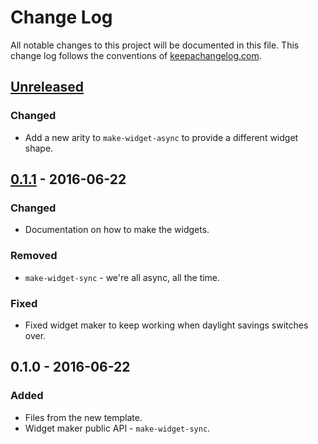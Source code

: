 # Change Log
All notable changes to this project will be documented in this file. This change log follows the conventions of [keepachangelog.com](http://keepachangelog.com/).

## [Unreleased]
### Changed
- Add a new arity to `make-widget-async` to provide a different widget shape.

## [0.1.1] - 2016-06-22
### Changed
- Documentation on how to make the widgets.

### Removed
- `make-widget-sync` - we're all async, all the time.

### Fixed
- Fixed widget maker to keep working when daylight savings switches over.

## 0.1.0 - 2016-06-22
### Added
- Files from the new template.
- Widget maker public API - `make-widget-sync`.

[Unreleased]: https://github.com/your-name/gitlike_vcs/compare/0.1.1...HEAD
[0.1.1]: https://github.com/your-name/gitlike_vcs/compare/0.1.0...0.1.1
